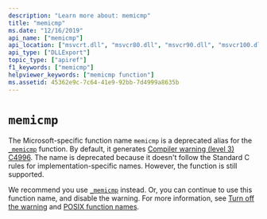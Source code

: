 ```yaml
---
description: "Learn more about: memicmp"
title: "memicmp"
ms.date: "12/16/2019"
api_name: ["memicmp"]
api_location: ["msvcrt.dll", "msvcr80.dll", "msvcr90.dll", "msvcr100.dll", "msvcr100_clr0400.dll", "msvcr110.dll", "msvcr110_clr0400.dll", "msvcr120.dll", "msvcr120_clr0400.dll", "ucrtbase.dll"]
api_type: ["DLLExport"]
topic_type: ["apiref"]
f1_keywords: ["memicmp"]
helpviewer_keywords: ["memicmp function"]
ms.assetid: 45362e9c-7c64-41e9-92bb-7d4999a8635b
---
```

# `memicmp`

The Microsoft-specific function name `memicmp` is a deprecated alias for the [`_memicmp`](memicmp-memicmp-l.md) function. By default, it generates [Compiler warning (level 3) C4996](../../error-messages/compiler-warnings/compiler-warning-level-3-c4996.md). The name is deprecated because it doesn't follow the Standard C rules for implementation-specific names. However, the function is still supported.

We recommend you use [`_memicmp`](memicmp-memicmp-l.md) instead. Or, you can continue to use this function name, and disable the warning. For more information, see [Turn off the warning](../../error-messages/compiler-warnings/compiler-warning-level-3-c4996.md#turn-off-the-warning) and [POSIX function names](../../error-messages/compiler-warnings/compiler-warning-level-3-c4996.md#posix-function-names).
